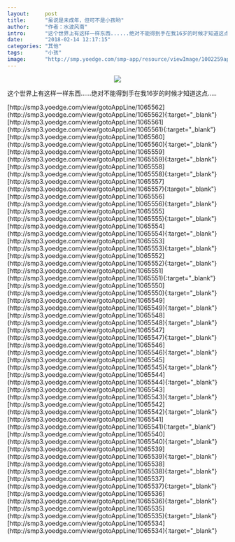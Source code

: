 ```yaml
---
layout:     post
title:      "虽说是未成年，但可不是小孩哟"
author:     "作者：水波风南"
intro:      "这个世界上有这样一样东西......绝对不能得到手在我16岁的时候才知道这点....."
date:       "2018-02-14 12:17:15"
categories: "其他"
tags:       "小孩"
image:      "http://smp.yoedge.com/smp-app/resource/viewImage/1002259appline.png"
---
```

<div style="text-align: center">
<p><img src="http://smp.yoedge.com/smp-app/resource/viewImage/1002259appline.png"/></p>
</div>
<p class="post-meta">
<span>这个世界上有这样一样东西......绝对不能得到手在我16岁的时候才知道这点.....</span>
</p>
[http://smp3.yoedge.com/view/gotoAppLine/1065562](http://smp3.yoedge.com/view/gotoAppLine/1065562){:target="_blank"}
[http://smp3.yoedge.com/view/gotoAppLine/1065561](http://smp3.yoedge.com/view/gotoAppLine/1065561){:target="_blank"}
[http://smp3.yoedge.com/view/gotoAppLine/1065560](http://smp3.yoedge.com/view/gotoAppLine/1065560){:target="_blank"}
[http://smp3.yoedge.com/view/gotoAppLine/1065559](http://smp3.yoedge.com/view/gotoAppLine/1065559){:target="_blank"}
[http://smp3.yoedge.com/view/gotoAppLine/1065558](http://smp3.yoedge.com/view/gotoAppLine/1065558){:target="_blank"}
[http://smp3.yoedge.com/view/gotoAppLine/1065557](http://smp3.yoedge.com/view/gotoAppLine/1065557){:target="_blank"}
[http://smp3.yoedge.com/view/gotoAppLine/1065556](http://smp3.yoedge.com/view/gotoAppLine/1065556){:target="_blank"}
[http://smp3.yoedge.com/view/gotoAppLine/1065555](http://smp3.yoedge.com/view/gotoAppLine/1065555){:target="_blank"}
[http://smp3.yoedge.com/view/gotoAppLine/1065554](http://smp3.yoedge.com/view/gotoAppLine/1065554){:target="_blank"}
[http://smp3.yoedge.com/view/gotoAppLine/1065553](http://smp3.yoedge.com/view/gotoAppLine/1065553){:target="_blank"}
[http://smp3.yoedge.com/view/gotoAppLine/1065552](http://smp3.yoedge.com/view/gotoAppLine/1065552){:target="_blank"}
[http://smp3.yoedge.com/view/gotoAppLine/1065551](http://smp3.yoedge.com/view/gotoAppLine/1065551){:target="_blank"}
[http://smp3.yoedge.com/view/gotoAppLine/1065550](http://smp3.yoedge.com/view/gotoAppLine/1065550){:target="_blank"}
[http://smp3.yoedge.com/view/gotoAppLine/1065549](http://smp3.yoedge.com/view/gotoAppLine/1065549){:target="_blank"}
[http://smp3.yoedge.com/view/gotoAppLine/1065548](http://smp3.yoedge.com/view/gotoAppLine/1065548){:target="_blank"}
[http://smp3.yoedge.com/view/gotoAppLine/1065547](http://smp3.yoedge.com/view/gotoAppLine/1065547){:target="_blank"}
[http://smp3.yoedge.com/view/gotoAppLine/1065546](http://smp3.yoedge.com/view/gotoAppLine/1065546){:target="_blank"}
[http://smp3.yoedge.com/view/gotoAppLine/1065545](http://smp3.yoedge.com/view/gotoAppLine/1065545){:target="_blank"}
[http://smp3.yoedge.com/view/gotoAppLine/1065544](http://smp3.yoedge.com/view/gotoAppLine/1065544){:target="_blank"}
[http://smp3.yoedge.com/view/gotoAppLine/1065543](http://smp3.yoedge.com/view/gotoAppLine/1065543){:target="_blank"}
[http://smp3.yoedge.com/view/gotoAppLine/1065542](http://smp3.yoedge.com/view/gotoAppLine/1065542){:target="_blank"}
[http://smp3.yoedge.com/view/gotoAppLine/1065541](http://smp3.yoedge.com/view/gotoAppLine/1065541){:target="_blank"}
[http://smp3.yoedge.com/view/gotoAppLine/1065540](http://smp3.yoedge.com/view/gotoAppLine/1065540){:target="_blank"}
[http://smp3.yoedge.com/view/gotoAppLine/1065539](http://smp3.yoedge.com/view/gotoAppLine/1065539){:target="_blank"}
[http://smp3.yoedge.com/view/gotoAppLine/1065538](http://smp3.yoedge.com/view/gotoAppLine/1065538){:target="_blank"}
[http://smp3.yoedge.com/view/gotoAppLine/1065537](http://smp3.yoedge.com/view/gotoAppLine/1065537){:target="_blank"}
[http://smp3.yoedge.com/view/gotoAppLine/1065536](http://smp3.yoedge.com/view/gotoAppLine/1065536){:target="_blank"}
[http://smp3.yoedge.com/view/gotoAppLine/1065535](http://smp3.yoedge.com/view/gotoAppLine/1065535){:target="_blank"}
[http://smp3.yoedge.com/view/gotoAppLine/1065534](http://smp3.yoedge.com/view/gotoAppLine/1065534){:target="_blank"}


